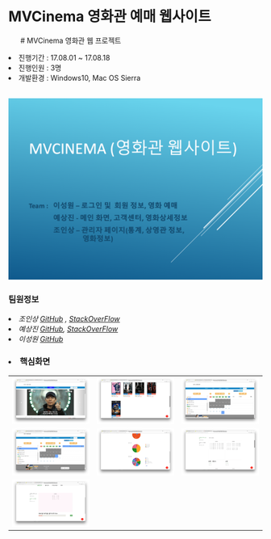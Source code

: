 # MVCinema 영화관 예매 웹사이트

<ul># MVCinema 영화관 웹 프로젝트</ul>
 <li>진행기간 : 17.08.01 ~ 17.08.18</li>
 <li>진행인원 : 3명</li>
 <li>개발환경 : Windows10, Mac OS Sierra</li>
 <br>

![Comnawa image](readme/mvcinema.png)

### 팀원정보

*<li>조인상 [GitHub][ghinsang] , [StackOverFlow][sfinsang]</li>*
*<li>예상진 [GitHub][ghsangjin], [StackOverFlow][sfsangjin]</li>* 
*<li>이성원 [GitHub][ghsungwon]</li>*

### <li>핵심화면</li>

<table>
 <tr>
  <td><img src="readme/1.png" width="300px"></td>
  <td><img src="readme/2.png" width="300px"></td>
  <td><img src="readme/3.png" width="300px"></td>
 </tr>
  <tr>
  <td><img src="readme/4.png" width="300px"></td>
  <td><img src="readme/5.png" width="300px"></td>
  <td><img src="readme/6.png" width="300px"></td>
 </tr>
  <tr>
  <td><img src="readme/7.png" width="300px"></td>
 </tr>
</table>
 

[ghsangjin]: https://github.com/sangjin0309
[ghsungwon]: https://github.com/tjddnjs625
[ghinsang]: https://github.com/insangwabcho
[sfinsang]: https://stackoverflow.com/users/8349800/%EC%A1%B0%EC%9D%B8%EC%83%81
[sfsangjin]: https://stackoverflow.com/users/8366655/%EC%98%88%EC%83%81%EC%A7%84
